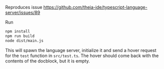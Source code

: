 Reproduces issue https://github.com/theia-ide/typescript-language-server/issues/89

Run

```sh
npm install
npm run build
node dist/main.js
```

This will spawn the language server, initialize it and send a hover request for the `test` function in `src/test.ts`.
The hover should come back with the contents of the docblock, but it is empty.
